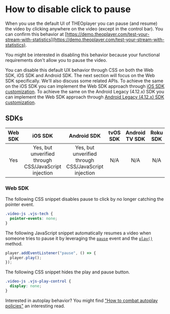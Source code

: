 # How to disable click to pause

When you use the default UI of THEOplayer you can pause (and resume) the video by clicking anywhere on the video (except in the control bar).
You can confirm this behavior at [https://demo.theoplayer.com/test-your-stream-with-statistics](https://demo.theoplayer.com/test-your-stream-with-statistics).

You might be interested in disabling this behavior because your functional requirements don't allow you to pause the video.

You can disable this default UX behavior through CSS on both the Web SDK, iOS SDK and Android SDK.
The next section will focus on the Web SDK specifically. We'll also discuss some related APIs.
To achieve the same on the iOS SDK you can implement the Web SDK approach through [iOS SDK customization](../../../theoplayer_versioned_docs/version-v4/getting-started/01-sdks/03-ios-legacy-v4/01-ios-sdk-customization.md).
To achieve the same on the Android Legacy (4.12.x) SDK you can implement the Web SDK approach through [Android Legacy (4.12.x) SDK customization](../../../theoplayer_versioned_docs/version-v4/getting-started/01-sdks/02-android-legacy-v4/01-android-sdk-customization.md).

## SDKs

| Web SDK |                       iOS SDK                        |                     Android SDK                      | tvOS SDK | Android TV SDK | Roku SDK | Chromecast SDK |
| :-----: | :--------------------------------------------------: | :--------------------------------------------------: | :------: | :------------: | :------: | :------------: |
|   Yes   | Yes, but unverified through CSS/JavaScript injection | Yes, but unverified through CSS/JavaScript injection |   N/A    |      N/A       |   N/A    |      N/A       |

### Web SDK

The following CSS snippet disables pause to click by no longer catching the pointer event.

```css
.video-js .vjs-tech {
  pointer-events: none;
}
```

The following JavaScript snippet automatically resumes a video when someone tries to pause it by leveraging the [`pause`](pathname:///theoplayer/v6/api-reference/web/interfaces/PlayerEventMap.html#pause) event and the [`play()`](pathname:///theoplayer/v6/api-reference/web/classes/ChromelessPlayer.html#play) method.

```javascript
player.addEventListener("pause", () => {
  player.play();
});
```

The following CSS snippet hides the play and pause button.

```css
.video-js .vjs-play-control {
  display: none;
}
```

Interested in autoplay behavior? You might find ["How to combat autoplay policies"](../../faq/02-how-to-combat-autoplay-policies.md) an interesting read.
